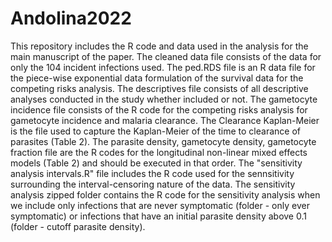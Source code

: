 # Andolina2022
This repository includes the R code and data used in the analysis for the main manuscript of the paper. The cleaned data file consists of the data for only the 104 incident infections used. The ped.RDS file is an R data file for the piece-wise exponential data formulation of the survival data for the competing risks analysis. The descriptives file consists of all descriptive analyses conducted in the study whether included or not. The gametocyte incidence file consists of the R code for the competing risks analysis for gametocyte incidence and malaria clearance. The Clearance Kaplan-Meier is the file used to capture the Kaplan-Meier of the time to clearance of parasites (Table 2). The parasite density, gametocyte density, gametocyte fraction file are the R codes for the longitudinal non-linear mixed effects models (Table 2) and should be executed in that order. The "sensitivity analysis intervals.R" file includes the R code used for the sennsitivity surrounding the interval-censoring nature of the data. The sensitivity analysis zipped folder contains the R code for the sensitivity analysis when we include only infections that are never symptomatic (folder - only ever symptomatic) or infections that have an initial parasite density above 0.1 (folder - cutoff parasite density).
